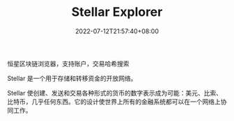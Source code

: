 ﻿---
weight: 
title: "Stellar Explorer"
description: "恒星区块链浏览器，支持账户，交易哈希搜索"
date: 2022-07-12T21:57:40+08:00
lastmod: 2022-07-12T16:45:40+08:00
draft: false
authors: ["浮尘"]
featuredImage: "1561533.png"
link: "https://steexp.com/"
tags: ["区块链浏览器","Stellar Explorer"]
categories: ["navigation"]
navigation: ["区块链浏览器"]
lightgallery: true
toc: true
pinned: false
recommend: false
recommend1: false
---
恒星区块链浏览器，支持账户，交易哈希搜索

Stellar 是一个用于存储和转移资金的开放网络。

Stellar 使创建、发送和交易各种形式的货币的数字表示成为可能：美元、比索、比特币，几乎任何东西。它的设计使世界上所有的金融系统都可以在一个网络上协同工作。